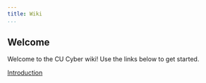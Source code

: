 ```yaml
---
title: Wiki
...
```


## Welcome
Welcome to the CU Cyber wiki! Use the links below to get started.

[Introduction](intro/introduction)
